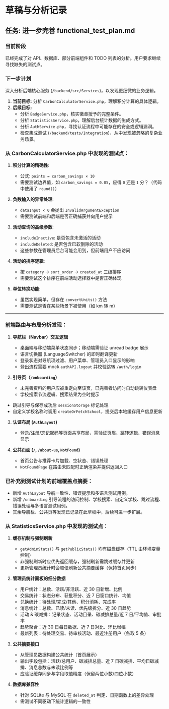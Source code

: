 # 草稿与分析记录

## 任务: 进一步完善 functional_test_plan.md

### 当前阶段
已经完成了对 API、数据库、部分前端组件和 TODO 列表的分析。用户要求继续寻找缺失的测试点。

### 下一步计划
深入分析后端核心服务 (`/backend/src/Services`)，以发现更细微的业务逻辑。

1.  **当前目标:** 分析 `CarbonCalculatorService.php`，理解积分计算的具体逻辑。
2.  **后续目标:**
    *   分析 `BadgeService.php`，核实徽章授予的完整条件。
    *   分析 `StatisticsService.php`，理解后台统计数据的生成方式。
    *   分析 `AuthService.php`，寻找认证流程中可能存在的安全或逻辑漏洞。
    *   检查集成测试 (`/backend/tests/Integration`)，从中发现被忽略的复杂业务场景。

### 从 CarbonCalculatorService.php 中发现的测试点：

1. **积分计算的精确性**: 
   - 公式: `points = carbon_savings × 10`
   - 需要测试边界值，如 `carbon_savings = 0.05`，应得 `0` 还是 `1` 分？（代码中使用了 `round()`）

2. **负数输入的异常处理**:
   - `dataInput < 0` 会抛出 `InvalidArgumentException`
   - 需要测试前端和后端是否正确捕获并向用户提示

3. **活动查询的高级参数**:
   - `includeInactive`: 是否包含未激活的活动
   - `includeDeleted`: 是否包含已软删除的活动
   - 这些参数在管理员后台可能会用到，但前端用户不应访问

4. **活动的排序逻辑**:
   - 按 `category` → `sort_order` → `created_at` 三级排序
   - 需要测试这个排序在前端活动选择器中是否正确体现

5. **单位转换功能**:
   - 虽然实现简单，但存在 `convertUnits()` 方法
   - 需要测试是否在某些场景下被使用（如 km 转 m）

---

### 前端路由与布局分析发现：

1. **导航栏（Navbar）交互逻辑**  
   - 桌面端与移动端菜单状态同步；移动端需验证 unread badge 展示  
   - 语言切换器 (LanguageSwitcher) 的即时翻译更新  
   - 登录状态对导航项过滤、用户菜单、管理员入口显示的影响  
   - 登出流程需要 mock `authAPI.logout` 并校验跳转 `/auth/login`

2. **引导页（`/onboarding`）**  
   - 未完善资料的用户应被重定向至该页，已完善者访问时自动跳转仪表盘  
   - 学校搜索节流逻辑、搜索结果为空时提示  
  - 跳过引导与保存成功后 `sessionStorage` 标记处理  
   - 自定义学校名称时调用 `createOrFetchSchool`，提交后本地缓存用户信息更新

3. **认证布局 (`AuthLayout`)**  
   - 登录/注册/忘记密码等页面共享布局，需验证页眉、跳转逻辑、错误消息显示

4. **公共页面 (`/`, `/about-us`, `NotFound`)**  
   - 首页公告与推荐卡片加载、空状态、错误处理  
   - `NotFoundPage` 在路由未匹配时正确渲染并提供返回入口

### 已补充到测试计划的前端覆盖点摘要：
- 新增 `AuthLayout` 导航一致性、错误提示和多语言测试用例。
- 新增 `/onboarding` 引导流程的访问控制、学校搜索、自定义学校、跳过流程、错误处理与多语言测试用例。
- 其余导航栏、公共页等发现已记录在此草稿中，后续可进一步扩展。

### 从 StatisticsService.php 中发现的测试点：

1. **缓存机制与强制刷新**
   - `getAdminStats()` 与 `getPublicStats()` 均有磁盘缓存（TTL 由环境变量控制）
   - 非强制刷新时应优先返回缓存，强制刷新需跳过缓存并更新
   - 更新管理员统计时会顺便刷新公共摘要缓存（保持首页同步）

2. **管理员统计面板的细分数据**
   - 用户统计：总数、活跃/非活跃、近 30 日新增、比例
   - 交易统计：状态分布、获批积分、近 7 日窗口统计、均值
   - 兑换统计：待处理/完成/其他、积分消耗、完成率
   - 消息统计：总数、已读/未读、优先级拆分、近 30 日趋势
   - 活动 & 碳减排：记录状态、活动目录、碳减排总量/近 7 日/平均值、审批率
   - 趋势聚合：近 30 日每日数据、近 7 日对比、环比增幅
   - 最新列表：待处理交易、待审核活动、最近注册用户（各取 5 条）

3. **公共摘要接口**
   - 从管理员数据构建公共统计（首页展示）
   - 输出字段包括：活跃/总用户、碳减排总量、近 7 日碳减排、平均日碳减排、消息总数与未读比例等
   - 应验证缓存同步与字段取值精度（保留两位小数/四位小数）

4. **数据库兼容性**
   - 针对 SQLite 与 MySQL 在 `deleted_at` 判定、日期函数上的差异处理
   - 需测试不同驱动下统计逻辑的一致性
